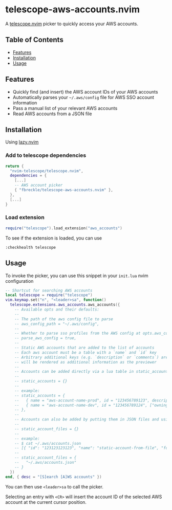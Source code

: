 # telescope-aws-accounts.nvim

A [telescope.nvim](https://github.com/nvim-telescope/telescope.nvim) picker to quickly access your AWS accounts.

## Table of Contents

- [Features](#features)
- [Installation](#installation)
- [Usage](#usage)

## Features

- Quickly find (and insert) the AWS account IDs of your AWS accounts
- Automatically parses your `~/.aws/config` file for AWS SSO account information
- Pass a manual list of your relevant AWS accounts
- Read AWS accounts from a JSON file

## Installation

Using [lazy.nvim](https://github.com/folke/lazy.nvim)

### Add to telescope dependencies

```lua
return {
  "nvim-telescope/telescope.nvim",
  dependencies = {
    [...]
    -- AWS account picker
    { "fbreckle/telescope-aws-accounts.nvim" },
  },
  [...]
}
```

### Load extension

```lua
require("telescope").load_extension("aws_accounts")
```

To see if the extension is loaded, you can use

```vimscript
:checkhealth telescope
```

## Usage

To invoke the picker, you can use this snippet in your `init.lua` nvim configuration

```lua
-- Shortcut for searching AWS accounts
local telescope = require("telescope")
vim.keymap.set("n", "<leader>sa", function()
  telescope.extensions.aws_accounts.aws_accounts({
    -- Available opts and their defaults:
    --
    -- The path of the aws config file to parse
    -- aws_config_path = "~/.aws/config",
    --
    -- Whether to parse sso profiles from the AWS config at opts.aws_config_path
    -- parse_aws_config = true,
    --
    -- Static AWS accounts that are added to the list of accounts
    -- Each aws account must be a table with a `name` and `id` key
    -- Arbitrary additional keys (e.g. `description` or `comments`) are allowed and
    -- will be rendered as additional information as the previewer
    --
    -- Accounts can be added directly via a lua table in static_accounts
    --
    -- static_accounts = {}
    --
    -- example:
    -- static_accounts = {
    --   { name = "aws-account-name-prod", id = "123456789123", description = "This is prod." },
    --   { name = "aws-account-name-dev", id = "123456789124", ["owning team"] = "interns" },
    -- },
    --
    -- Accounts can also be added by putting them in JSON files and using static_account_files
    --
    -- static_account_files = {}
    --
    -- example:
    -- $ cat ~/.aws/accounts.json
    -- [{ "id": "123123123123", "name": "static-account-from-file", "foo": "bar" }]
    --
    -- static_account_files = {
    --   "~/.aws/accounts.json"
    -- }
  })
end, { desc = "[S]earch [A]WS accounts" })
```

You can then use `<leader>sa` to call the picker.

Selecting an entry with `<CR>` will insert the account ID of the selected AWS account at the current cursor position.
